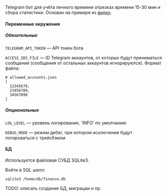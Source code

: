 Telegram бот для учёта личного времени отрезках времени 15-30 мин
и сбора статистики. Основан на примере из [видео](https://www.youtube.com/watch?v=Kh16iosOTIQ).


#### Переменные окружения
##### Обязательные

`TELEGRAM_API_TOKEN` — API токен бота

`ACCESS_IDS_FILE` — ID Telegram аккаунтов, от которых будут приниматься
сообщения (сообщения от остальных аккаунтов игнорируются). Формат файла:
```
# allowed_accounts.json
[
  12345678,
  23456789,
  34567890
]
```


##### Опциональные

`LOG_LEVEL` — уровень логирования, 'INFO' по умолчанию

`DEBUG_MODE` — режим дебаг, при котором исключения будут логироваться с трейсбэком

#### БД
Используется файловая СУБД SQLite3.

Войти в SQL шелл:

```
sqlite3 /home/db/finance.db
```

TODO: описать создание БД, миграции и пр.
